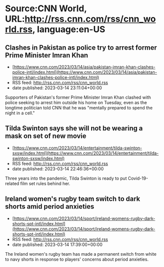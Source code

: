 # Source:CNN World, URL:http://rss.cnn.com/rss/cnn_world.rss, language:en-US

## Clashes in Pakistan as police try to arrest former Prime Minister Imran Khan
 - [https://www.cnn.com/2023/03/14/asia/pakistan-imran-khan-clashes-police-intl/index.html](https://www.cnn.com/2023/03/14/asia/pakistan-imran-khan-clashes-police-intl/index.html)
 - RSS feed: http://rss.cnn.com/rss/cnn_world.rss
 - date published: 2023-03-14 23:11:04+00:00

Supporters of Pakistan's former Prime Minister Imran Khan clashed with police seeking to arrest him outside his home on Tuesday, even as the longtime politician told CNN that he was "mentally prepared to spend the night in a cell."

## Tilda Swinton says she will not be wearing a mask on set of new movie
 - [https://www.cnn.com/2023/03/14/entertainment/tilda-swinton-sxsw/index.html](https://www.cnn.com/2023/03/14/entertainment/tilda-swinton-sxsw/index.html)
 - RSS feed: http://rss.cnn.com/rss/cnn_world.rss
 - date published: 2023-03-14 22:46:36+00:00

Three years into the pandemic, Tilda Swinton is ready to put Covid-19-related film set rules behind her.

## Ireland women's rugby team switch to dark shorts amid period anxieties
 - [https://www.cnn.com/2023/03/14/sport/ireland-womens-rugby-dark-shorts-spt-intl/index.html](https://www.cnn.com/2023/03/14/sport/ireland-womens-rugby-dark-shorts-spt-intl/index.html)
 - RSS feed: http://rss.cnn.com/rss/cnn_world.rss
 - date published: 2023-03-14 17:39:00+00:00

The Ireland women's rugby team has made a permanent switch from white to navy shorts in response to players' concerns about period anxieties.

